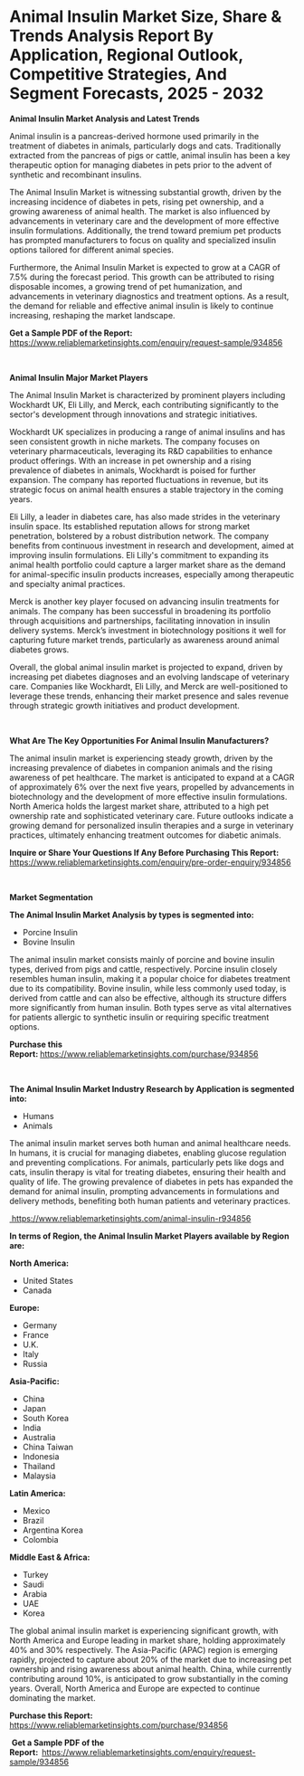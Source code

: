 <p><h1>Animal Insulin Market Size, Share & Trends Analysis Report By Application, Regional Outlook, Competitive Strategies, And Segment Forecasts, 2025 - 2032</h1></p><p><strong>Animal Insulin Market Analysis and Latest Trends</strong></p>
<p><p>Animal insulin is a pancreas-derived hormone used primarily in the treatment of diabetes in animals, particularly dogs and cats. Traditionally extracted from the pancreas of pigs or cattle, animal insulin has been a key therapeutic option for managing diabetes in pets prior to the advent of synthetic and recombinant insulins.</p><p>The Animal Insulin Market is witnessing substantial growth, driven by the increasing incidence of diabetes in pets, rising pet ownership, and a growing awareness of animal health. The market is also influenced by advancements in veterinary care and the development of more effective insulin formulations. Additionally, the trend toward premium pet products has prompted manufacturers to focus on quality and specialized insulin options tailored for different animal species.</p><p>Furthermore, the Animal Insulin Market is expected to grow at a CAGR of 7.5% during the forecast period. This growth can be attributed to rising disposable incomes, a growing trend of pet humanization, and advancements in veterinary diagnostics and treatment options. As a result, the demand for reliable and effective animal insulin is likely to continue increasing, reshaping the market landscape.</p></p>
<p><strong>Get a Sample PDF of the Report:&nbsp;</strong> <a href="https://www.reliablemarketinsights.com/enquiry/request-sample/934856?utm_campaign=2280&utm_medium=2&utm_source=Github&utm_content=ia&utm_term=18042025&utm_id=animal-insulin">https://www.reliablemarketinsights.com/enquiry/request-sample/934856</a></p>
<p>&nbsp;</p>
<p><strong>Animal Insulin Major Market Players</strong></p>
<p><p>The Animal Insulin Market is characterized by prominent players including Wockhardt UK, Eli Lilly, and Merck, each contributing significantly to the sector's development through innovations and strategic initiatives.</p><p>Wockhardt UK specializes in producing a range of animal insulins and has seen consistent growth in niche markets. The company focuses on veterinary pharmaceuticals, leveraging its R&D capabilities to enhance product offerings. With an increase in pet ownership and a rising prevalence of diabetes in animals, Wockhardt is poised for further expansion. The company has reported fluctuations in revenue, but its strategic focus on animal health ensures a stable trajectory in the coming years.</p><p>Eli Lilly, a leader in diabetes care, has also made strides in the veterinary insulin space. Its established reputation allows for strong market penetration, bolstered by a robust distribution network. The company benefits from continuous investment in research and development, aimed at improving insulin formulations. Eli Lilly's commitment to expanding its animal health portfolio could capture a larger market share as the demand for animal-specific insulin products increases, especially among therapeutic and specialty animal practices.</p><p>Merck is another key player focused on advancing insulin treatments for animals. The company has been successful in broadening its portfolio through acquisitions and partnerships, facilitating innovation in insulin delivery systems. Merck’s investment in biotechnology positions it well for capturing future market trends, particularly as awareness around animal diabetes grows.</p><p>Overall, the global animal insulin market is projected to expand, driven by increasing pet diabetes diagnoses and an evolving landscape of veterinary care. Companies like Wockhardt, Eli Lilly, and Merck are well-positioned to leverage these trends, enhancing their market presence and sales revenue through strategic growth initiatives and product development.</p></p>
<p>&nbsp;</p>
<p><strong>What Are The Key Opportunities For Animal Insulin Manufacturers?</strong></p>
<p><p>The animal insulin market is experiencing steady growth, driven by the increasing prevalence of diabetes in companion animals and the rising awareness of pet healthcare. The market is anticipated to expand at a CAGR of approximately 6% over the next five years, propelled by advancements in biotechnology and the development of more effective insulin formulations. North America holds the largest market share, attributed to a high pet ownership rate and sophisticated veterinary care. Future outlooks indicate a growing demand for personalized insulin therapies and a surge in veterinary practices, ultimately enhancing treatment outcomes for diabetic animals.</p></p>
<p><strong>Inquire or Share Your Questions If Any Before Purchasing This Report:</strong> <a href="https://www.reliablemarketinsights.com/enquiry/pre-order-enquiry/934856?utm_campaign=2280&utm_medium=2&utm_source=Github&utm_content=ia&utm_term=18042025&utm_id=animal-insulin">https://www.reliablemarketinsights.com/enquiry/pre-order-enquiry/934856</a></p>
<p>&nbsp;</p>
<p><strong>Market Segmentation</strong></p>
<p><strong>The Animal Insulin Market Analysis by types is segmented into:</strong></p>
<p><ul><li>Porcine Insulin</li><li>Bovine Insulin</li></ul></p>
<p><p>The animal insulin market consists mainly of porcine and bovine insulin types, derived from pigs and cattle, respectively. Porcine insulin closely resembles human insulin, making it a popular choice for diabetes treatment due to its compatibility. Bovine insulin, while less commonly used today, is derived from cattle and can also be effective, although its structure differs more significantly from human insulin. Both types serve as vital alternatives for patients allergic to synthetic insulin or requiring specific treatment options.</p></p>
<p><strong>Purchase this Report:&nbsp;</strong><a href="https://www.reliablemarketinsights.com/purchase/934856?utm_campaign=2280&utm_medium=2&utm_source=Github&utm_content=ia&utm_term=18042025&utm_id=animal-insulin">https://www.reliablemarketinsights.com/purchase/934856</a></p>
<p>&nbsp;</p>
<p><strong>The Animal Insulin Market Industry Research by Application is segmented into:</strong></p>
<p><ul><li>Humans</li><li>Animals</li></ul></p>
<p><p>The animal insulin market serves both human and animal healthcare needs. In humans, it is crucial for managing diabetes, enabling glucose regulation and preventing complications. For animals, particularly pets like dogs and cats, insulin therapy is vital for treating diabetes, ensuring their health and quality of life. The growing prevalence of diabetes in pets has expanded the demand for animal insulin, prompting advancements in formulations and delivery methods, benefiting both human patients and veterinary practices.</p></p>
<p><a href="https://www.reliablemarketinsights.com/animal-insulin-r934856?utm_campaign=2280&utm_medium=2&utm_source=Github&utm_content=ia&utm_term=18042025&utm_id=animal-insulin">&nbsp;https://www.reliablemarketinsights.com/animal-insulin-r934856</a></p>
<p><strong>In terms of Region, the Animal Insulin Market Players available by Region are:</strong></p>
<p>
    <p> <strong> North America: </strong>
        <ul>
            <li>United States</li>
            <li>Canada</li>
        </ul>
        </p> 
    <p> <strong> Europe: </strong>
        <ul>
            <li>Germany</li>
            <li>France</li>
            <li>U.K.</li>
            <li>Italy</li>
            <li>Russia</li>
        </ul>
        </p> 
    <p> <strong> Asia-Pacific: </strong>
        <ul>
            <li>China</li>
            <li>Japan</li>
            <li>South Korea</li>
            <li>India</li>
            <li>Australia</li>
            <li>China Taiwan</li>
            <li>Indonesia</li>
            <li>Thailand</li>
            <li>Malaysia</li>
        </ul>
        </p> 
    <p> <strong> Latin America: </strong>
        <ul>
            <li>Mexico</li>
            <li>Brazil</li>
            <li>Argentina Korea</li>
            <li>Colombia</li>
        </ul>
        </p> 
    <p> <strong> Middle East & Africa: </strong>
        <ul>
            <li>Turkey</li>
            <li>Saudi</li>
            <li>Arabia</li>
            <li>UAE</li>
            <li>Korea</li>
        </ul>
    </p>
    </p>
<p><p>The global animal insulin market is experiencing significant growth, with North America and Europe leading in market share, holding approximately 40% and 30% respectively. The Asia-Pacific (APAC) region is emerging rapidly, projected to capture about 20% of the market due to increasing pet ownership and rising awareness about animal health. China, while currently contributing around 10%, is anticipated to grow substantially in the coming years. Overall, North America and Europe are expected to continue dominating the market.</p></p>
<p><strong>Purchase this Report: </strong><a href="https://www.reliablemarketinsights.com/purchase/934856?utm_campaign=2280&utm_medium=2&utm_source=Github&utm_content=ia&utm_term=18042025&utm_id=animal-insulin">https://www.reliablemarketinsights.com/purchase/934856</a></p>
<p>&nbsp;<strong>Get a Sample PDF of the Report:&nbsp;&nbsp;</strong><a href="https://www.reliablemarketinsights.com/enquiry/request-sample/934856?utm_campaign=2280&utm_medium=2&utm_source=Github&utm_content=ia&utm_term=18042025&utm_id=animal-insulin">https://www.reliablemarketinsights.com/enquiry/request-sample/934856</a></p>
<p><strong></strong></p>
<p><p></p><p></p><p></p></p>